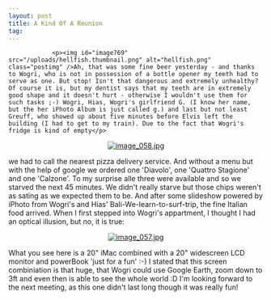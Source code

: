 ```yaml
---
layout: post
title: A Kind Of A Reunion
tag: 
---
```



                <p><img id="image769" src="/uploads/hellfish.thumbnail.png" alt="hellfish.png" class="postimg" />Ah, that was some fine beer yesterday - and thanks to Wogri, who is not in possession of a bottle opener my teeth had to serve as one. But stop! Isn't that dangerous and extremely unhealthy? Of course it is, but my dentist says that my teeth are in extremely good shape and it doesn't hurt - otherwise I wouldn't use them for such tasks ;-) Wogri, Hias, Wogri's girlfriend G. (I know her name, but the her iPhoto Album is just called g.) and last but not least Greuff, who showed up about five minutes before Elvis left the building (I had to get to my train). Due to the fact that Wogri's fridge is kind of empty</p>
<div style="text-align: center;"><a class="imagelink" href="/uploads/image_058.jpg" title="image_058.jpg"><img id="image768" src="/uploads/image_058.thumbnail.jpg" alt="image_058.jpg" /></a></div>
<p>we had to call the nearest pizza delivery service. And without a menu but with the help of google we ordered one 'Diavolo', one 'Quattro Stagione' and one 'Calzone'. To my surprise alle three were available and so we starved the next 45 minutes. We didn't really starve but those chips weren't as sating as we expected them to be.
And after some slideshow powered by iPhoto from Wogri's and Hias' Bali-We-learn-to-surf-trip, the fine Italian food arrived.
When I first stepped into Wogri's appartment, I thought I had an optical illusion, but no, it is true:</p>
<div style="text-align: center;"><a class="imagelink" href="/uploads/image_057.jpg" title="image_057.jpg"><img id="image767" src="/uploads/image_057.thumbnail.jpg" alt="image_057.jpg" /></a></div>
<p>What you see here is a 20&quot; iMac combined with a 20&quot; widescreen LCD monitor and powerBook 'just for a fun' :-) I stated that this screen combiniation is that huge, that Wogri could use Google Earth, zoom down to 3ft and even then is able to see the whole world :D
I'm looking forward to the next meeting, as this one didn't last long though it was really fun!</p>
            

